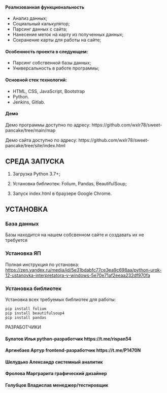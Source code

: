 <h4>Реализованная функциональность</h4>
<ul>
    <li>Анализ данных;</li>
    <li>Социальный калькулятор;</li>
    <li>Парсинг данных с сайта;</li>
    <li>Нанесение меток на карту из полученных данных;</li>
    <li>Сохранение карты для работы на сайте;</li>
</ul> 
<h4>Особенность проекта в следующем:</h4>
<ul>
 <li>Парсинг собственной базы данных;</li>
 <li>Универсальность в работе программы;</li> 
 </ul>
<h4>Основной стек технологий:</h4>
<ul>
	<li>HTML, CSS, JavaScript, Bootstrap</li>
	<li>Python.</li>
	<li>Jenkins, Gitlab.</li>
  
 </ul>
<h4>Демо</h4>
<p>Демо программы доступно по адресу: https://github.com/wxlr78/sweet-pancake/tree/main/map</p>
<p>Демо сайта доступно по адресу: https://github.com/wxlr78/sweet-pancake/tree/site/index.html</p>


СРЕДА ЗАПУСКА
------------
1) Загрузка Python 3.7+;
2) Установка библиотек: Folium, Pandas, BeautifulSoup;

1) Запуск index.html в браузере Google Chrome.

УСТАНОВКА
------------

### База данных

Базы находится на нашем собсвенном сайте и создавать их не требуется

### Установка ЯП

Полная инструкция по установка: https://zen.yandex.ru/media/id/5e31bdabfc77ce3ea9c698aa/python-urok-12-ustanovka-interpretatora-v-windows-5e70e71af2eeaa232df970fa

### Установка библиотек

Установка всех требуемых библиотек для работы:

~~~
pip install folium
pip install beautifulsoup4
pip install pandas
~~~

РАЗРАБОТЧИКИ

<h4>Булатов Илья python-разработчик https://t.me/rispan54 </h4>
<h4>Аргинбаев Артур frontend-разработчик https://t.me/P1470N </h4>
<h4>Шелудько Александр системный аналитик </h4>
<h4>Фролова Марграрита графический дизайнер </h4>
<h4>Голубцов Владислав менеджер/тестировщик </h4>



